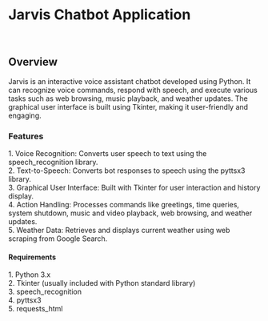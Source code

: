 <h1>Jarvis Chatbot Application</h1>
<br>
<h2>Overview</h2>
Jarvis is an interactive voice assistant chatbot developed using Python. It can recognize voice commands, respond with speech, and execute various tasks such as web browsing, music playback, and weather updates. The graphical user interface is built using Tkinter, making it user-friendly and engaging.
<br>
<h3>Features</h3>
1. Voice Recognition: Converts user speech to text using the speech_recognition library.
<br>
2. Text-to-Speech: Converts bot responses to speech using the pyttsx3 library.
<br>
3. Graphical User Interface: Built with Tkinter for user interaction and history display.
<br>
4. Action Handling: Processes commands like greetings, time queries, system shutdown, music and video playback, web browsing, and weather updates.
<br>
5. Weather Data: Retrieves and displays current weather using web scraping from Google Search.
<br>
<h4>Requirements</h4>
1. Python 3.x
<br>
2. Tkinter (usually included with Python standard library)
<br>
3. speech_recognition
<br>
4. pyttsx3
<br>
5. requests_html
